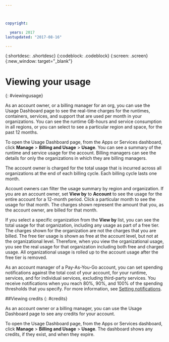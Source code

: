 ```yaml
---



copyright:

  years: 2017
lastupdated: "2017-08-16"

---
```


{:shortdesc: .shortdesc}
{:codeblock: .codeblock}
{:screen: .screen}
{:new_window: target="_blank"}

# Viewing your usage
{: #viewingusage}

As an account owner, or a billing manager for an org, you can use the Usage Dashboard page to see the real-time charges for the runtimes, containers, services, and support that are used per month in your organizations. You can see the runtime GB-hours and service consumption in all regions, or you can select to see a particular region and space, for the past 12 months.

To open the Usage Dashboard page, from the Apps or Services dashboard, click **Manage** &gt; **Billing and Usage** &gt; **Usage**. You can see a summary of the runtime and service usage for the account. Billing managers can see the details for only the organizations in which they are billing managers.

The account owner is charged for the total usage that is incurred across all organizations at the end of each billing cycle. Each billing cycle lasts one month.

Account owners can filter the usage summary by region and organization. If you are an account owner, set **View by** to **Account** to see the usage for the entire account for a 12-month period. Click a particular month to see the usage for that month.  The charges shown represent the amount that you, as the account owner, are billed for that month.

If you select a specific organization from the **View by** list, you can see the total usage for that organization, including any usage as part of a free tier. The charges shown for the organization are not the charges that you are billed. The free tier usage is shown as free at the account level, but not at the organizational level. Therefore, when you view the organizational usage, you see the real usage for that organization including both free and charged usage. All organizational usage is rolled up to the account usage after the free tier is removed.

As an account manager of a Pay-As-You-Go account, you can set spending notifications against the total cost of your account, for your runtime, services, and for individual services, excluding third-party services. You receive notifications when you reach 80%, 90%, and 100% of the spending thresholds that you specify. For more information, see [Setting notifications](/docs/admin/notifications.html#setting-notifications).

##Viewing credits
{: #credits}

As an account owner or a billing manager, you can use the Usage Dashboard page to see any credits for your account.

To open the Usage Dashboard page, from the Apps or Services dashboard, click **Manage** &gt; **Billing and Usage** &gt; **Usage**. The dashboard shows any credits, if they exist, and when they expire.
